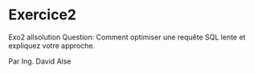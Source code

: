 # Exercice2
Exo2 allsolution
Question: Comment optimiser une requête SQL lente et expliquez votre approche.

Par Ing. David Alse
